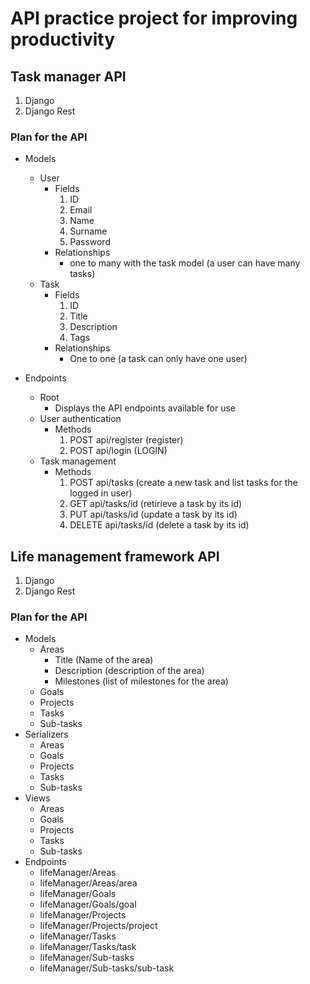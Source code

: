 # API practice project for improving productivity

## Task manager API
1. Django
2. Django Rest

### Plan for the API
- Models
    - User
        - Fields
            1. ID
            2. Email
            3. Name
            4. Surname
            5. Password
        - Relationships
            - one to many with the task model (a user can have many tasks)
    - Task
        - Fields
            1. ID
            2. Title
            3. Description
            4. Tags
        - Relationships
            - One to one (a task can only have one user)

- Endpoints
    - Root
        - Displays the API endpoints available for use
    - User authentication
        - Methods
            1. POST api/register (register)
            2. POST api/login (LOGIN)
    - Task management
        - Methods
            1. POST api/tasks (create a new task and list tasks for the logged in user)
            2. GET api/tasks/id (retirieve a task by its id)
            3. PUT api/tasks/id (update a task by its id)
            4. DELETE api/tasks/id (delete a task by its id)

## Life management framework API
1. Django
2. Django Rest

### Plan for the API
- Models
    * Areas
        * Title (Name of the area)
        * Description (description of the area)
        * Milestones (list of milestones for the area)
    * Goals
    * Projects
    * Tasks
    * Sub-tasks
- Serializers
    * Areas
    * Goals
    * Projects
    * Tasks
    * Sub-tasks
- Views
    * Areas
    * Goals
    * Projects
    * Tasks
    * Sub-tasks
- Endpoints
    * lifeManager/Areas
    * lifeManager/Areas/area
    * lifeManager/Goals
    * lifeManager/Goals/goal
    * lifeManager/Projects
    * lifeManager/Projects/project
    * lifeManager/Tasks
    * lifeManager/Tasks/task
    * lifeManager/Sub-tasks
    * lifeManager/Sub-tasks/sub-task